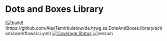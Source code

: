 # Dots and Boxes Library

[![build](https://github.com/AlexTemirbulatow/de.htwg.sa.DotsAndBoxes.library/actions/workflows/ci.yml/badge.svg?)](https://github.com/AlexTemirbulatow/de.htwg.sa.DotsAndBoxes.library/actions/workflows/ci.yml)
[![Coverage Status](https://coveralls.io/repos/github/AlexTemirbulatow/de.htwg.sa.DotsAndBoxes.library/badge.svg?branch=main)](https://coveralls.io/github/AlexTemirbulatow/de.htwg.sa.DotsAndBoxes.library?branch=main)
![version](https://img.shields.io/badge/version-1.0.2-blue)
